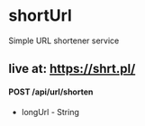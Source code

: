 # shortUrl
Simple URL shortener service

## live at: https://shrt.pl/

#### POST /api/url/shorten <br/>
- longUrl - String

